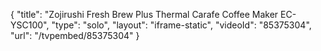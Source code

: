 {
    "title": "Zojirushi Fresh Brew Plus Thermal Carafe Coffee Maker EC-YSC100",
    "type": "solo",
    "layout": "iframe-static",
    "videoId": "85375304",
    "url": "\/tvpembed\/85375304"
}